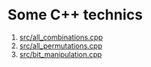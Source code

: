 # Some C++ technics

1. [src/all_combinations.cpp](src/all_combinations.cpp)
2. [src/all_permutations.cpp](src/all_permutations.cpp)
2. [src/bit_manipulation.cpp](src/bit_manipulation.cpp)

